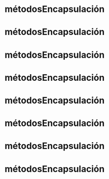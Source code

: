 # métodosEncapsulación
# métodosEncapsulación
# métodosEncapsulación
# métodosEncapsulación
# métodosEncapsulación
# métodosEncapsulación
# métodosEncapsulación
# métodosEncapsulación
